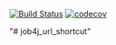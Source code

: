 [![Build Status](https://app.travis-ci.com/KrylovDenisK/job4j_url_shortcut.svg?branch=main)](https://app.travis-ci.com/KrylovDenisK/job4j_url_shortcut)
[![codecov](https://codecov.io/gh/KrylovDenisK/job4j_url_shortcut/branch/main/graph/badge.svg?token=HQGBZPWG7S)](https://codecov.io/gh/KrylovDenisK/job4j_url_shortcut)

"# job4j_url_shortcut" 
